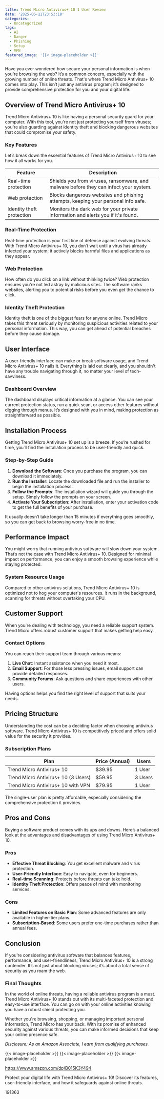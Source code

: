 ```yaml
---
title: Trend Micro Antivirus+ 10 1 User Review
date: '2025-06-11T23:53:18'
categories:
  - Uncategorized
tags:
  - AI
  - Danger
  - Phishing
  - Setup
  - VPN
featured_image: '{{< image-placeholder >}}'
---
```


<p>Have you ever wondered how secure your personal information is when you're browsing the web? It’s a common concern, especially with the growing number of online threats. That's where Trend Micro Antivirus+ 10 comes into play. This isn’t just any antivirus program; it’s designed to provide comprehensive protection for you and your digital life.</p> <p><a rel="nofollow" target="_blank" title="Trend Micro Antivirus+ 10 1 User [Download]" href="https://www.amazon.com/dp/B015K3Y494?tag=8118903-20" style='text-decoration: none; box-shadow: none;'></a></p> <p><a rel="nofollow" target="_blank" title="Click to view the Trend Micro Antivirus+ 10 1 User [Download]." href="https://www.amazon.com/dp/B015K3Y494?tag=8118903-20" style='text-decoration: none; box-shadow: none;'></a></p> <h2>Overview of Trend Micro Antivirus+ 10</h2> <p>Trend Micro Antivirus+ 10 is like having a personal security guard for your computer. With this tool, you're not just protecting yourself from viruses; you're also guarding against identity theft and blocking dangerous websites that could compromise your safety.</p> <h3>Key Features</h3> <p>Let’s break down the essential features of Trend Micro Antivirus+ 10 to see how it all works for you.</p> <table> <thead> <tr> <th>Feature</th> <th>Description</th> </tr> </thead> <tbody> <tr> <td>Real-time protection</td> <td>Shields you from viruses, ransomware, and malware before they can infect your system.</td> </tr> <tr> <td>Web protection</td> <td>Blocks dangerous websites and phishing attempts, keeping your personal info safe.</td> </tr> <tr> <td>Identity theft protection</td> <td>Monitors the dark web for your private information and alerts you if it's found.</td> </tr> </tbody> </table> <h3>Real-Time Protection</h3> <p>Real-time protection is your first line of defense against evolving threats. With Trend Micro Antivirus+ 10, you don’t wait until a virus has already infected your system; it actively blocks harmful files and applications as they appear.</p> <h3>Web Protection</h3> <p>How often do you click on a link without thinking twice? Web protection ensures you’re not led astray by malicious sites. The software ranks websites, alerting you to potential risks before you even get the chance to click.</p> <h3>Identity Theft Protection</h3> <p>Identity theft is one of the biggest fears for anyone online. Trend Micro takes this threat seriously by monitoring suspicious activities related to your personal information. This way, you can get ahead of potential breaches before they cause damage.</p> <h2>User Interface</h2> <p>A user-friendly interface can make or break software usage, and Trend Micro Antivirus+ 10 nails it. Everything is laid out clearly, and you shouldn't have any trouble navigating through it, no matter your level of tech-savviness.</p> <h3>Dashboard Overview</h3> <p>The dashboard displays critical information at a glance. You can see your current protection status, run a quick scan, or access other features without digging through menus. It’s designed with you in mind, making protection as straightforward as possible.</p> <p><a rel="nofollow" target="_blank" title="Trend Micro Antivirus+ 10 1 User [Download]" href="https://www.amazon.com/dp/B015K3Y494?tag=8118903-20" style='text-decoration: none; box-shadow: none;'></a></p> <p><a rel="nofollow" target="_blank" title="Learn more about the Trend Micro Antivirus+ 10 1 User [Download] here." href="https://www.amazon.com/dp/B015K3Y494?tag=8118903-20" style='text-decoration: none; box-shadow: none;'></a></p> </p><p></p><p><h2>Installation Process</h2> <p>Getting Trend Micro Antivirus+ 10 set up is a breeze. If you’re rushed for time, you’ll find the installation process to be user-friendly and quick.</p> <h3>Step-by-Step Guide</h3> <ol> <li> <strong>Download the Software</strong>: Once you purchase the program, you can download it immediately.</li> <li> <strong>Run the Installer</strong>: Locate the downloaded file and run the installer to begin the installation process.</li> <li> <strong>Follow the Prompts</strong>: The installation wizard will guide you through the setup. Simply follow the prompts on your screen.</li> <li> <strong>Activate Your Subscription</strong>: After installation, enter your activation code to get the full benefits of your purchase.</li> </ol> <p>It usually doesn’t take longer than 15 minutes if everything goes smoothly, so you can get back to browsing worry-free in no time.</p> <h2>Performance Impact</h2> <p>You might worry that running antivirus software will slow down your system. That’s not the case with Trend Micro Antivirus+ 10. Designed for minimal impact on performance, you can enjoy a smooth browsing experience while staying protected.</p> <h3>System Resource Usage</h3> <p>Compared to other antivirus solutions, Trend Micro Antivirus+ 10 is optimized not to hog your computer's resources. It runs in the background, scanning for threats without overtaking your CPU.</p> <p><a rel="nofollow" target="_blank" title="Trend Micro Antivirus+ 10 1 User [Download]" href="https://www.amazon.com/dp/B015K3Y494?tag=8118903-20" style='text-decoration: none; box-shadow: none;'></a></p> <h2>Customer Support</h2> <p>When you're dealing with technology, you need a reliable support system. Trend Micro offers robust customer support that makes getting help easy.</p> <h3>Contact Options</h3> <p>You can reach their support team through various means:</p> <ol> <li> <strong>Live Chat</strong>: Instant assistance when you need it most.</li> <li> <strong>Email Support</strong>: For those less pressing issues, email support can provide detailed responses.</li> <li> <strong>Community Forums</strong>: Ask questions and share experiences with other users.</li> </ol> <p>Having options helps you find the right level of support that suits your needs.</p> <h2>Pricing Structure</h2> <p>Understanding the cost can be a deciding factor when choosing antivirus software. Trend Micro Antivirus+ 10 is competitively priced and offers solid value for the security it provides.</p> <h3>Subscription Plans</h3> <table> <thead> <tr> <th>Plan</th> <th>Price (Annual)</th> <th>Users</th> </tr> </thead> <tbody> <tr> <td>Trend Micro Antivirus+ 10</td> <td>$39.95</td> <td>1 User</td> </tr> <tr> <td>Trend Micro Antivirus+ 10 (3 Users)</td> <td>$59.95</td> <td>3 Users</td> </tr> <tr> <td>Trend Micro Antivirus+ 10 with VPN</td> <td>$79.95</td> <td>1 User</td> </tr> </tbody> </table> <p>The single-user plan is pretty affordable, especially considering the comprehensive protection it provides.</p> <p><a rel="nofollow" target="_blank" title="Trend Micro Antivirus+ 10 1 User [Download]" href="https://www.amazon.com/dp/B015K3Y494?tag=8118903-20" style='text-decoration: none; box-shadow: none;'></a></p> <h2>Pros and Cons</h2> <p>Buying a software product comes with its ups and downs. Here’s a balanced look at the advantages and disadvantages of using Trend Micro Antivirus+ 10.</p> <h3>Pros</h3> <ul> <li> <strong>Effective Threat Blocking</strong>: You get excellent malware and virus protection.</li> <li> <strong>User-Friendly Interface</strong>: Easy to navigate, even for beginners.</li> <li> <strong>Real-time Scanning</strong>: Protects before threats can take hold.</li> <li> <strong>Identity Theft Protection</strong>: Offers peace of mind with monitoring services.</li> </ul> <h3>Cons</h3> <ul> <li> <strong>Limited Features on Basic Plan</strong>: Some advanced features are only available in higher-tier plans.</li> <li> <strong>Subscription-Based</strong>: Some users prefer one-time purchases rather than annual fees.</li> </ul> <h2>Conclusion</h2> <p>If you're considering antivirus software that balances features, performance, and user-friendliness, Trend Micro Antivirus+ 10 is a strong contender. It’s not just about blocking viruses; it’s about a total sense of security as you roam the web.</p> <h3>Final Thoughts</h3> <p>In the world of online threats, having a reliable antivirus program is a must. Trend Micro Antivirus+ 10 stands out with its multi-faceted protection and easy-to-use interface. You can go on with your online activities knowing you have a robust shield protecting you.</p> <p>Whether you're browsing, shopping, or managing important personal information, Trend Micro has your back. With its promise of enhanced security against various threats, you can make informed decisions that keep your online presence safe.</p> <p><a rel="nofollow" target="_blank" title="See the Trend Micro Antivirus+ 10 1 User [Download] in detail." href="https://www.amazon.com/dp/B015K3Y494?tag=8118903-20" style='text-decoration: none; box-shadow: none;'></a></p> <p><i>Disclosure: As an Amazon Associate, I earn from qualifying purchases.</i></p>
{{< image-placeholder >}}
{{< image-placeholder >}}
{{< image-placeholder >}}




https://www.amazon.com/dp/B015K3Y494

Protect your digital life with Trend Micro Antivirus+ 10! Discover its features, user-friendly interface, and how it safeguards against online threats.

191363
